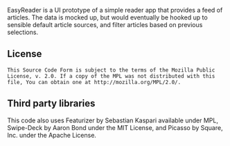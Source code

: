EasyReader is a UI prototype of a simple reader app that provides a feed of articles. The data is mocked up, but would eventually be hooked up to sensible default article sources, and filter articles based on previous selections.

License
-------

    This Source Code Form is subject to the terms of the Mozilla Public
    License, v. 2.0. If a copy of the MPL was not distributed with this
    file, You can obtain one at http://mozilla.org/MPL/2.0/.

Third party libraries
-------
  This code also uses Featurizer by Sebastian Kaspari available under MPL,
  Swipe-Deck by Aaron Bond under the MIT License, and Picasso by Square, Inc.
  under the Apache License.

